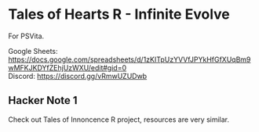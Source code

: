 # Tales of Hearts R - Infinite Evolve
For PSVita.  

Google Sheets: https://docs.google.com/spreadsheets/d/1zKITpUzYVVfJPYkHfGfXUqBm9wMFKJKDYfZEhjUzWXU/edit#gid=0  
Discord: https://discord.gg/vRmwUZUDwb


## Hacker Note 1
Check out Tales of Innoncence R project, resources are very similar.
